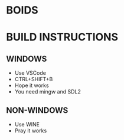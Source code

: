 BOIDS
=====

<!--TODO: add screenshots-->

BUILD INSTRUCTIONS
==================

WINDOWS
-------
- Use VSCode
- CTRL+SHIFT+B
- Hope it works
- You need mingw and SDL2

NON-WINDOWS
-----------
- Use WINE
- Pray it works
